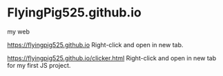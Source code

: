 # FlyingPig525.github.io
my web

https://flyingpig525.github.io
Right-click and open in new tab.

https://flyingpig525.github.io/clicker.html
Right-click and open in new tab for my first JS project.
